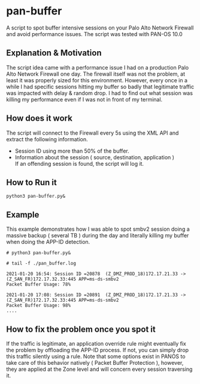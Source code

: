 # pan-buffer
A script to spot buffer intensive sessions on your Palo Alto Network Firewall and avoid performance issues.
The script was tested with PAN-OS 10.0

## Explanation & Motivation
The script idea came with a performance issue I had on a production Palo Alto Network Firewall one day. The firewall itself was not the problem, at least it was properly sized for this environment. However, every once in a while I had specific sessions hitting my buffer so badly that legitimate traffic was impacted with delay & random drop. I had to find out what session was killing my performance even if I was not in front of my terminal.

## How does it work
The script will connect to the Firewall every 5s using the XML API and extract the following information.
- Session ID using more than 50% of the buffer.
- Information about the session ( source, destination, application )  
If an offending session is found, the script will log it. 

## How to Run it
```
python3 pan-buffer.py&
```

## Example
This example demonstrates how I was able to spot smbv2 session doing a massive backup ( several TB ) during the day and literally killing my buffer when doing the APP-ID detection.
```
# python3 pan-buffer.py&

# tail -f ./pan_buffer.log

2021-01-20 16:54: Session ID =20878  (Z_DMZ_PROD_18)172.17.21.33 -> (Z_SAN_FR)172.17.32.33:445 APP=ms-ds-smbv2
Packet Buffer Usage: 78%

2021-01-20 17:08: Session ID =20891  (Z_DMZ_PROD_18)172.17.21.33 -> (Z_SAN_FR)172.17.32.33:445 APP=ms-ds-smbv2
Packet Buffer Usage: 98%
....

```

## How to fix the problem once you spot it
If the traffic is legitimate, an application override rule might eventually fix the problem by offloading the APP-ID process.
If not, you can simply drop this traffic silently using a rule. 
Note that some options exist in PANOS to take care of this behavior natively ( Packet Buffer Protection ), however, they are applied at the Zone level and will concern every session traversing it.


